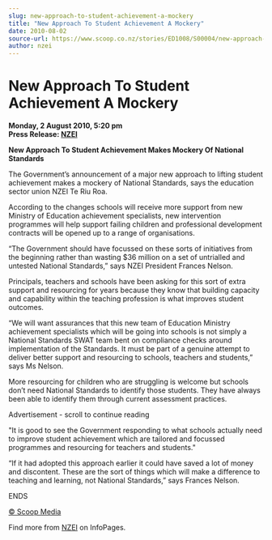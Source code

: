 ```yaml
---
slug: new-approach-to-student-achievement-a-mockery
title: "New Approach To Student Achievement A Mockery"
date: 2010-08-02
source-url: https://www.scoop.co.nz/stories/ED1008/S00004/new-approach-to-student-achievement-a-mockery.htm
author: nzei
---
```

New Approach To Student Achievement A Mockery
=============================================

**Monday, 2 August 2010, 5:20 pm**  
**Press Release: [NZEI](https://info.scoop.co.nz/NZEI)**

**New Approach To Student Achievement Makes Mockery Of National Standards**

The Government’s announcement of a major new approach to lifting student achievement makes a mockery of National Standards, says the education sector union NZEI Te Riu Roa.

According to the changes schools will receive more support from new Ministry of Education achievement specialists, new intervention programmes will help support failing children and professional development contracts will be opened up to a range of organisations.

“The Government should have focussed on these sorts of initiatives from the beginning rather than wasting $36 million on a set of untrialled and untested National Standards,” says NZEI President Frances Nelson.

Principals, teachers and schools have been asking for this sort of extra support and resourcing for years because they know that building capacity and capability within the teaching profession is what improves student outcomes.

“We will want assurances that this new team of Education Ministry achievement specialists which will be going into schools is not simply a National Standards SWAT team bent on compliance checks around implementation of the Standards. It must be part of a genuine attempt to deliver better support and resourcing to schools, teachers and students,” says Ms Nelson.

More resourcing for children who are struggling is welcome but schools don’t need National Standards to identify those students. They have always been able to identify them through current assessment practices.

Advertisement - scroll to continue reading





\"It is good to see the Government responding to what schools actually need to improve student achievement which are tailored and focussed programmes and resourcing for teachers and students."

“If it had adopted this approach earlier it could have saved a lot of money and discontent. These are the sort of things which will make a difference to teaching and learning, not National Standards,” says Frances Nelson.

ENDS  

[© Scoop Media](http://www.scoop.co.nz/about/terms.html)

Find more from [NZEI](https://info.scoop.co.nz/NZEI) on InfoPages.